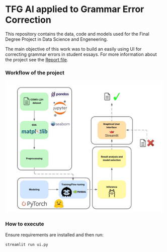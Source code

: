 <style>
.center-image {
  text-align: center;
}
</style>



# TFG AI applied to Grammar Error Correction

This repository contains the data, code and models used for the Final Degree Project in Data Science and Engeneering.

The main objective of this work was to build an easily using UI for correcting grammar errors in student essays. For more information about the project see the [Report file](TFG_report.pdf).

### Workflow of the project

<div class="center-image">
  <img src="images/workflow.png" alt="Workflow" width="500">

</div>

### How to execute

Ensure requirements are installed and then run:

```shell
streamlit run ui.py
```

